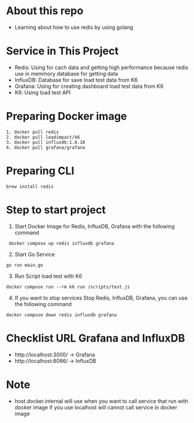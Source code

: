 # About this repo
- Learning about how to use redis by using golang

# Service in This Project
- Redis: Using for cach data and getting high performance because redis use in memmory database for getting data
- InfluxDB: Database for save load test data from K6
- Grafana: Using for creating dashboard load test data from K6
- K6: Using load test API

# Preparing Docker image
```
1. docker pull redis
2. docker pull loadimpact/k6
3. docker pull influxdb:1.8.10
4. docker pull grafana/grafana
```

# Preparing CLI
```
brew install redis
```
# Step to start project
1. Start Docker Image for Redis, InfluxDB, Grafana with the following command
```
 docker compose up redis influxdb grafana
```

2. Start Go Service 
```
go run main.go
```

3. Run Script load test with K6
```
docker compose run --rm k6 run /scripts/test.js 
```

4. If you want to stop services Stop  Redis, InfluxDB, Grafana, you can use the following command
```
docker compose down redis influxdb grafana
```


# Checklist URL Grafana and InfluxDB
  - http://localhost:3000/    -> Grafana
  - http://localhost:8086/    -> InfluxDB


# Note
 - host.docker.internal will use when you want to call service that run with docker image if you use localhost will cannot call service in docker image 